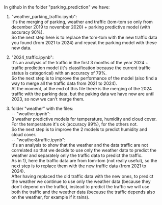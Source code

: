 In github in the folder "parking_prediction" we have:

1) "weather_parking_traffic.ipynb":  
   It's the merging of parking, weather and traffic (tom-tom so only from december 2019 to november 2020) + parking predictive model (with accuracy 90%).  
   So the next step here is to replace the tom-tom with the new traffic data you found (from 2021 to 2024) and repeat the parking model with these new data.

2) "2024_traffic.ipynb":  
   It's an analysis of the traffic in the first 3 months of the year 2024 + traffic prediction model (it's classification because the current traffic status is categorical) with an accuracy of 79%.  
   So the next step is to improve the performance of the model (also find a way to merge all the traffic data from 2021 to 2024).  
   At the moment, at the end of this file there is the merging of the 2024 traffic with the parking data, but the paking data we have now are until 2023, so now we can't merge them.

3) folder "weather" with the files:  
   -- "weather.ipynb":  
      3 weather predictive models for temperature, humidity and cloud cover.  
      For the temperature it's ok (accuracy 99%), for the others not.  
      So the next step is to improve the 2 models to predict humidity and cloud cover.  
   -- "weather&traffic.ipynb":  
      It's an analysis to show that the weather and the data traffic are not correlated so that we decide to use only the weather data to predict the weather and separately only the traffic data to predict the traffic.  
      As in 1), here the traffic data are from tom-tom (not really useful), so the next step is to replace them with the new traffic data (from 2021 to 2024).    
      After having replaced the old traffic data with the new ones, to predict the weather we continue to use only the weather data (because they don't depend on the traffic), instead to predict the traffic we will use both the traffic and the weather data (because the traffic depends also on the weather, for example if it rains).  
